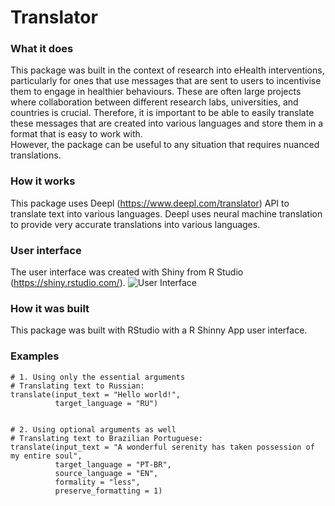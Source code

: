 # Translator #

### What it does ###
This package was built in the context of research into eHealth interventions, particularly for ones that use messages that are sent to users to incentivise them to engage in healthier behaviours. These are often large projects where collaboration between different research labs, universities, and countries is crucial. Therefore, it is important to be able to easily translate these messages that are created into various languages and store them in a format that is easy to work with.\
However, the package can be useful to any situation that requires nuanced translations.

### How it works ###
This package uses Deepl (https://www.deepl.com/translator) API to translate text into various languages. Deepl uses neural machine translation to provide very accurate translations into various languages. 

### User interface ###
The user interface was created with Shiny from R Studio (<https://shiny.rstudio.com/>).
![User Interface](/Users/margaridamoreirasilva/Documents/GitHub/translate_/screenshots/example2.png) 

### How it was built ###
This package was built with RStudio with a R Shinny App user interface.

### Examples ###

```
# 1. Using only the essential arguments
# Translating text to Russian:
translate(input_text = "Hello world!", 
          target_language = "RU")


# 2. Using optional arguments as well
# Translating text to Brazilian Portuguese:
translate(input_text = "A wonderful serenity has taken possession of my entire soul", 
          target_language = "PT-BR",
          source_language = "EN",
          formality = "less",
          preserve_formatting = 1)

```

